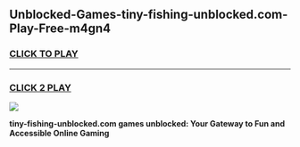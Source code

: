
## Unblocked-Games-tiny-fishing-unblocked.com-Play-Free-m4gn4
<h3>
<a href="https://premium76.site?title=tiny-fishing-unblocked.com&ref=23A">CLICK TO PLAY</a></h3>
<hr>

<h3>
<a href="https://premium76.site?title=tiny-fishing-unblocked.com&ref=23A">CLICK 2 PLAY</a>
  
</h3>

<a href="https://premium76.site?title=tiny-fishing-unblocked.com&ref=23A"><img src="https://clearcache.store/games.png"></a>


**tiny-fishing-unblocked.com games unblocked: Your Gateway to Fun and Accessible Online Gaming**
